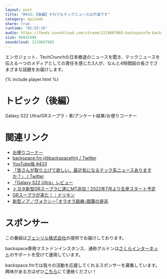 ```yaml
---
layout: post
title: "#433:【後編】それでもテックニュースは不滅です"
category: episode
share: true
runtime: "01:55:16"
audio: https://feeds.soundcloud.com/stream/1219667065-backspacefm-backspcaefm-433-2.mp3
size: 96841898
soundcloud: 1219667065
---
```


エンガジェット、TechCrunchの日本撤退のニュースを聞き、テックニュースを伝える一つのメディアとしての責任を感じた3人が、なんと4時間超の長さでさまざまな話題をお届けします。

{% include player.html %}

# トピック（後編）
Galaxy S22 Ultra/GRスープラ・車/アンケート結果/お便りコーナー

# 関連リンク
* [お便りコーナー](https://forms.gle/qmLFRXFMjn7cZPpJ8)
* [backspace.fm (@backspacefm) / Twitter](https://twitter.com/backspacefm)
* [YouTube版 #433](https://note.com/backspacefm/n/n91542694cf4d)
* [「皆さんが取り上げて欲しい、最近気になるテック系ニュースありますか？」 / Twitter](https://twitter.com/backspacefm/status/1494138533400875008)
* [「Galaxy S22 Ultra」レビュー](https://japan.cnet.com/article/35183503/)
* [トヨタ新型GRスープラに遂にMT追加！2022年7月より生産スタート予定](https://creative311.com/?p=134998)
* [GRスープラが来た！｜ドリキン](https://note.com/drikin/n/n5f55ebfee102)
* [新型ノア／ヴォクシー｢オラオラ路線｣踏襲の是非](https://toyokeizai.net/articles/-/502813)

# スポンサー
この番組は[フェンリル株式会社](https://www.fenrir-inc.com/jp/)の提供でお届けしております。

backspace専用マストドンインスタンス、通称グルドンは[さくらインターネット](https://www.sakura.ad.jp/)のサポートを受けて運用しています。

backspace.fmでは我々の活動を応援してくれるスポンサーを募集しています。興味がある方はぜひ[こちら](mailto:drikin+backspacefm@gmail.com)にて連絡ください！
